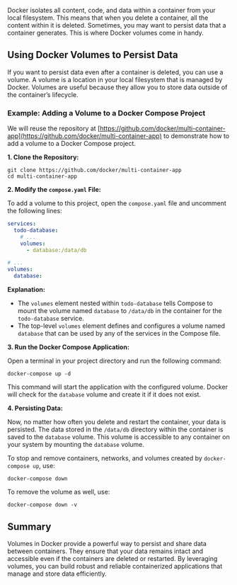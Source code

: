 Docker isolates all content, code, and data within a container from your local
filesystem. This means that when you delete a container, all the content within
it is deleted. Sometimes, you may want to persist data that a container
generates. This is where Docker volumes come in handy.

## Using Docker Volumes to Persist Data

If you want to persist data even after a container is deleted, you can use a
volume. A volume is a location in your local filesystem that is managed by
Docker. Volumes are useful because they allow you to store data outside of the
container’s lifecycle.

### Example: Adding a Volume to a Docker Compose Project

We will reuse the repository at
[https://github.com/docker/multi-container-app](https://github.com/docker/multi-container-app)
to demonstrate how to add a volume to a Docker Compose project.

**1. Clone the Repository:**

```
git clone https://github.com/docker/multi-container-app
cd multi-container-app
```

**2. Modify the `compose.yaml` File:**

To add a volume to this project, open the `compose.yaml` file and uncomment
the following lines:

```yaml
services:
  todo-database:
    # ...
    volumes:
      - database:/data/db

# ...
volumes:
  database:
```

**Explanation:**

- The `volumes` element nested within `todo-database` tells Compose to mount
  the volume named `database` to `/data/db` in the container for the
  `todo-database` service.
- The top-level `volumes` element defines and configures a volume named
  `database` that can be used by any of the services in the Compose file.

**3. Run the Docker Compose Application:**

Open a terminal in your project directory and run the following command:

```
docker-compose up -d
```

This command will start the application with the configured volume. Docker
will check for the `database` volume and create it if it does not exist.

**4. Persisting Data:**

Now, no matter how often you delete and restart the container, your data is
persisted. The data stored in the `/data/db` directory within the container
is saved to the `database` volume. This volume is accessible to any container
on your system by mounting the `database` volume.

To stop and remove containers, networks, and volumes created by `docker-compose up`, use:

```
docker-compose down
```

To remove the volume as well, use:

```
docker-compose down -v
```

## Summary

Volumes in Docker provide a powerful way to persist and share data between
containers. They ensure that your data remains intact and accessible even if the
containers are deleted or restarted. By leveraging volumes, you can build robust
and reliable containerized applications that manage and store data efficiently.

